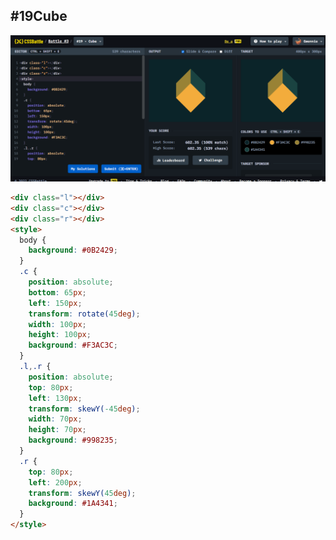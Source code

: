 ## **#19Cube**

![image](https://github.com/Gwennie-zhou/cssBattle/blob/master/3_Curson/images/%2319Cube.png)

```html
<div class="l"></div>
<div class="c"></div>
<div class="r"></div>
<style>
  body {
    background: #0B2429;
  }
  .c {
    position: absolute;
    bottom: 65px;
    left: 150px;
    transform: rotate(45deg);
    width: 100px;
    height: 100px;
    background: #F3AC3C;
  }
  .l,.r {
    position: absolute;
    top: 80px;
    left: 130px;
    transform: skewY(-45deg);
    width: 70px;
    height: 70px;
    background: #998235;
  }
  .r {
    top: 80px;
    left: 200px;
    transform: skewY(45deg);
    background: #1A4341;
  }
</style>
```

